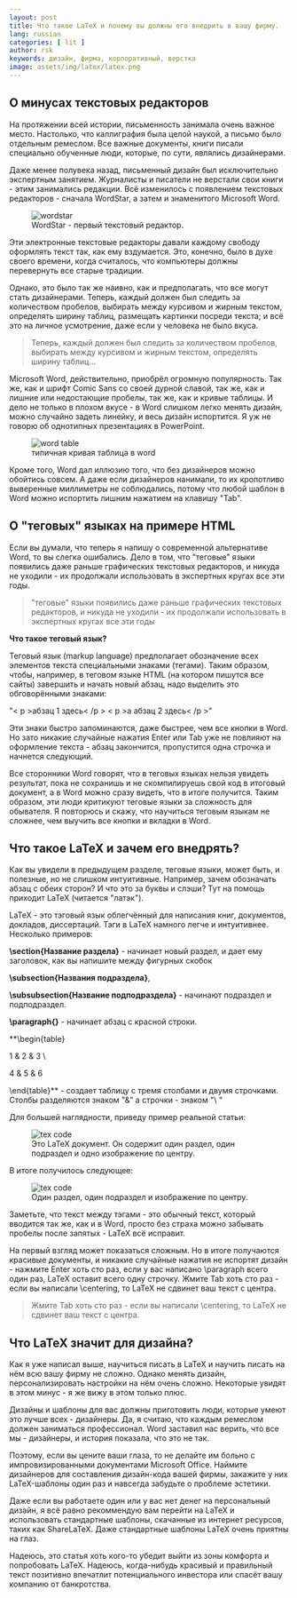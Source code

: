 ```yaml
---
layout: post 
title: Что такое LaTeX и почему вы должны его внедрить в вашу фирму. 
lang: russian 
categories: [ lit ]
author: rsk
keywords: дизайн, фирма, корпоративный, верстка
image: assets/img/latex/latex.png
---
```


## О минусах текстовых редакторов
На протяжении всей истории, письменность занимала очень важное место. Настолько, что каллиграфия была целой наукой, а письмо было отдельным ремеслом. Все важные документы, книги писали специально обученные люди, которые, по сути, являлись дизайнерами.  

Даже менее полувека назад, письменный дизайн был исключительно экспертным занятием. Журналисты и писатели не верстали свои книги - этим занимались редакции. Всё изменилось с появлением текстовых редакторов - сначала WordStar, а затем и знаменитого Microsoft Word.  

<figure class="blog">
	<img src="/assets/img/latex/wordstar.png" alt="wordstar">
	<figcaption>WordStar - первый текстовый редактор.</figcaption>
</figure>

Эти электронные текстовые редакторы давали каждому свободу оформлять текст так, как ему вздумается. Это, конечно, было в духе своего времени, когда считалось, что компьютеры должны перевернуть все старые традиции.  

Однако, это было так же наивно, как и предполагать, что все могут стать дизайнерами. Теперь, каждый должен был следить за количеством пробелов, выбирать между курсивом и жирным текстом, определять ширину таблиц, размещать картинки посреди текста; и всё это на личное усмотрение, даже если у человека не было вкуса.  

> Теперь, каждый должен был следить за количеством пробелов, выбирать между курсивом и жирным текстом, определять ширину таблиц...

Microsoft Word, действительно, приобрёл огромную популярность. Так же, как и шрифт Comic Sans со своей дурной славой, так же, как и лишние или недостающие пробелы, так же, как и кривые таблицы. И дело не только в плохом вкусе - в Word слишком легко менять дизайн, можно случайно задеть линейку, и весь дизайн испортится. Я уж не говорю об однотипных презентациях в PowerPoint.  

<figure class="blog">
	<img src="/assets/img/latex/badtab.png" alt="word table">
	<figcaption>типичная кривая таблица в word</figcaption>
</figure>

Кроме того, Word дал иллюзию того, что без дизайнеров можно обойтись совсем. А даже если дизайнеров нанимали, то их кропотливо выверенные миллиметры не соблюдались, потому что любой шаблон в Word можно испортить лишним нажатием на клавишу "Tab".

## О "теговых" языках на примере HTML

Если вы думали, что теперь я напишу о современной альтернативе Word, то вы слегка ошибались. Дело в том, что "теговые" языки появились даже раньше графических текстовых редакторов, и никуда не уходили - их продолжали использовать в экспертных кругах все эти годы.  

> "теговые" языки появились даже раньше графических текстовых редакторов, и никуда не уходили - их продолжали использовать в экспертных кругах все эти годы

**Что такое теговый язык?**  

Теговый язык (markup language) предполагает обозначение всех элементов текста специальными знаками (тегами). Таким образом, чтобы, например, в теговом языке HTML (на котором пишутся все сайты) завершить и начать новый абзац, надо выделить это обговорёнными знаками:  

"< p >абзац 1 здесь< /p > < p >а абзац 2 здесь< /p >"

Эти знаки быстро запоминаются, даже быстрее, чем все кнопки в Word. Но зато никакие случайные нажатия Enter или Tab уже не повлияют на оформление текста - абзац закончится, пропустится одна строчка и начнется следующий.  

Все сторонники Word говорят, что в теговых языках нельзя увидеть результат, пока не сохранишь и не скомпилируешь свой код в итоговый документ, а в Word можно сразу видеть, что в итоге получится. Таким образом, эти люди критикуют теговые языки за сложность для обывателя. Я повторюсь и скажу, что научиться теговым языкам не сложнее, чем выучить все кнопки и вкладки в Word.  

## Что такое LaTeX и зачем его внедрять?

Как вы увидели в предыдущем разделе, теговые языки, может быть, и полезные, но не слишком интуитивные. Например, зачем обозначать абзац с обеих сторон? И что это за буквы и слэши? Тут на помощь приходит LaTeX (читается "латэк").

LaTeX - это тэговый язык облегчённый для написания книг, документов, докладов, диссертаций. Тэги в LaTeX намного легче и интуитивнее. Несколько примеров:

**\section{Название раздела}** - начинает новый раздел, и дает ему заголовок, как вы напишите между фигурных скобок

**\subsection{Названия подраздела}**,

**\subsubsection{Название подподраздела}** - начинают подраздел и подподраздел.

**\paragraph{}** - начинает абзац с красной строки.

**\begin{table}

1 & 2 & 3 \\

4 & 5 & 6

\end{table}** - создает таблицу с тремя столбами и двумя строчками. Столбы разделяются знаком "&" а строчки - знаком "\ \"  

Для большей наглядности, приведу пример реальной статьи:
<figure class="blog">
	<img src="/assets/img/latex/latex.png" alt="tex code">
	<figcaption>Это LaTeX документ. Он содержит один раздел, один подраздел и одно изображение по центру.</figcaption>
</figure>

В итоге получилось следующее:
<figure class="blog">
	<img src="/assets/img/latex/latexpdf.png" alt="tex code">
	<figcaption>Один раздел, один подраздел и изображение по центру.</figcaption>
</figure>

Заметьте, что текст между тэгами - это обычный текст, который вводится так же, как и в Word, просто без страха можно забывать пробелы после запятых - LaTeX всё исправит.  

На первый взгляд может показаться сложным. Но в итоге получаются красивые документы, и никакие случайные нажатия не испортят дизайн - нажмите Enter хоть сто раз, если у вас написано \paragraph всего один раз, LaTeX оставит всего одну строчку. Жмите Tab хоть сто раз - если вы написали \centering, то LaTeX не сдвинет ваш текст с центра.  

> Жмите Tab хоть сто раз - если вы написали \centering, то LaTeX не сдвинет ваш текст с центра.

## Что LaTeX значит для дизайна?

Как я уже написал выше, научиться писать в LaTeX и научить писать на нём всю вашу фирму не сложно. Однако менять дизайн, персонализировать настройки на нём очень сложно. Некоторые увидят в этом минус - я же вижу в этом только плюс.  

Дизайны и шаблоны для вас должны приготовить люди, которые умеют это лучше всех - дизайнеры. Да, я считаю, что каждым ремеслом должен заниматься профессионал. Word заставил нас верить, что все мы - дизайнеры, и история показала, что это не так.  

Поэтому, если вы цените ваши глаза, то не делайте им больно с импровизированными документами Microsoft Office. Наймите дизайнеров для составления дизайн-кода вашей фирмы, закажите у них LaTeX-шаблоны один раз и навсегда забудьте о проблеме эстетики.  

Даже если вы работаете один или у вас нет денег на персональный дизайн, я всё равно рекоммендую вам перейти на LaTeX и использовать стандартные шаблоны, скачанные из интернет ресурсов, таких как ShareLaTeX. Даже стандартные шаблоны LaTeX очень приятны на глаз.  

Надеюсь, это статья хоть кого-то убедит выйти из зоны комфорта и попробовать LaTeX. Надеюсь, когда-нибудь красивый и правильный текст позитивно впечатлит потенциального инвестора или спасёт вашу компанию от банкротства.
